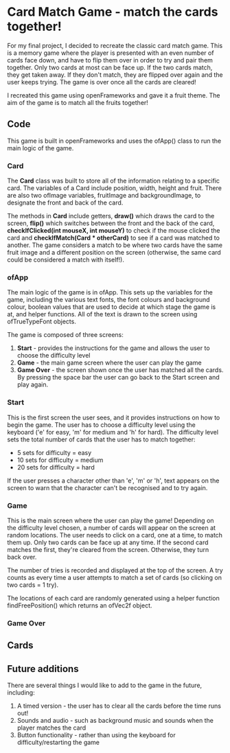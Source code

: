 # Card Match Game - match the cards together!


For my final project, I decided to recreate the classic card match game. This is a memory game where the player is presented with an even number of cards face down, and have to flip them over in order to try and pair them together. Only two cards at most can be face up. If the two cards match, they get taken away. If they don't match, they are flipped over again and the user keeps trying. The game is over once all the cards are cleared!

I recreated this game using openFrameworks and gave it a fruit theme. The aim of the game is to match all the fruits together!

## Code

This game is built in openFrameworks and uses the ofApp() class to run the main logic of the game. 

### Card 

The **Card** class was built to store all of the information relating to a specific card. The variables of a Card include position, width, height and fruit. There are also two ofImage variables, fruitImage and backgroundImage, to designate the front and back of the card.

The methods in **Card** include getters, **draw()** which draws the card to the screen, **flip()** which switches between the front and the back of the card, **checkIfClicked(int mouseX, int mouseY)** to check if the mouse clicked the card and **checkIfMatch(Card * otherCard)** to see if a card was matched to another. The game considers a match to be where two cards have the same fruit image and a different position on the screen (otherwise, the same card could be considered a match with itself!). 

### ofApp

The main logic of the game is in ofApp. This sets up the variables for the game, including the various text fonts, the font colours and background colour, boolean values that are used to decide at which stage the game is at, and helper functions. All of the text is drawn to the screen using ofTrueTypeFont objects.

The game is composed of three screens:
1. **Start** - provides the instructions for the game and allows the user to choose the difficulty level
2. **Game** - the main game screen where the user can play the game
3. **Game Over** - the screen shown once the user has matched all the cards. By pressing the space bar the user can go back to the Start screen and play again.


### Start
This is the first screen the user sees, and it provides instructions on how to begin the game. The user has to choose a difficulty level using the keyboard ('e' for easy, 'm' for medium and 'h' for hard). The difficulty level sets the total number of cards that the user has to match together:
- 5 sets for difficulty = easy
- 10 sets for difficulty = medium
- 20 sets for difficulty = hard

If the user presses a character other than 'e', 'm' or 'h', text appears on the screen to warn that the character can't be recognised and to try again. 

### Game 
This is the main screen where the user can play the game! Depending on the difficulty level chosen, a number of cards will appear on the screen at random locations. The user needs to click on a card, one at a time, to match them up. Only two cards can be face up at any time. If the second card matches the first, they're cleared from the screen. Otherwise, they turn back over.

The number of tries is recorded and displayed at the top of the screen. A try counts as every time a user attempts to match a set of cards (so clicking on two cards = 1 try). 

The locations of each card are randomly generated using a helper function findFreePosition() which returns an ofVec2f object. 


### Game Over

## Cards


## Future additions

There are several things I would like to add to the game in the future, including:
1. A timed version - the user has to clear all the cards before the time runs out!
2. Sounds and audio - such as background music and sounds when the player matches the card
3. Button functionality - rather than using the keyboard for difficulty/restarting the game 
